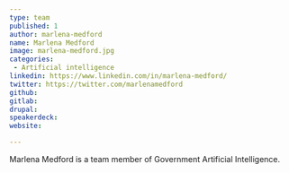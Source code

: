 ```yaml
---
type: team
published: 1
author: marlena-medford
name: Marlena Medford
image: marlena-medford.jpg
categories:
 - Artificial intelligence
linkedin: https://www.linkedin.com/in/marlena-medford/
twitter: https://twitter.com/marlenamedford
github: 
gitlab: 
drupal: 
speakerdeck: 
website: 

---
```


Marlena Medford is a team member of Government Artificial Intelligence.